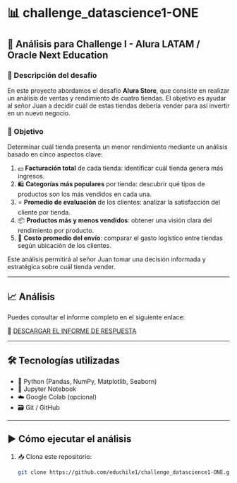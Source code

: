 # 📊 challenge_datascience1-ONE

## 🧠 Análisis para Challenge I - Alura LATAM / Oracle Next Education

### 📝 Descripción del desafío

En este proyecto abordamos el desafío **Alura Store**, que consiste en realizar un análisis de ventas y rendimiento de cuatro tiendas. El objetivo es ayudar al señor Juan a decidir cuál de estas tiendas debería vender para así invertir en un nuevo negocio.

### 🎯 Objetivo

Determinar cuál tienda presenta un menor rendimiento mediante un análisis basado en cinco aspectos clave:

1. 💵 **Facturación total** de cada tienda: identificar cuál tienda genera más ingresos.  
2. 🛍️ **Categorías más populares** por tienda: descubrir qué tipos de productos son los más vendidos en cada una.  
3. ⭐ **Promedio de evaluación** de los clientes: analizar la satisfacción del cliente por tienda.  
4. 📦 **Productos más y menos vendidos**: obtener una visión clara del rendimiento por producto.  
5. 🚚 **Costo promedio del envío**: comparar el gasto logístico entre tiendas según ubicación de los clientes.

Este análisis permitirá al señor Juan tomar una decisión informada y estratégica sobre cuál tienda vender.

---

## 📈 Análisis

Puedes consultar el informe completo en el siguiente enlace:

📄 [DESCARGAR EL INFORME DE RESPUESTA](https://github.com/educhile1/challenge_datascience1-ONE/blob/main/Trabajo_Alura_ONE.pdf)

---

## 🛠️ Tecnologías utilizadas

- 🐍 Python (Pandas, NumPy, Matplotlib, Seaborn)  
- 📓 Jupyter Notebook  
- ☁️ Google Colab (opcional)  
- 🗃️ Git / GitHub  

---

## ▶️ Cómo ejecutar el análisis

1. 📥 Clona este repositorio:
   ```bash
   git clone https://github.com/educhile1/challenge_datascience1-ONE.git
